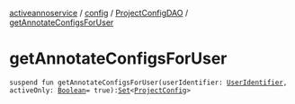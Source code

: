 [activeannoservice](../../index.md) / [config](../index.md) / [ProjectConfigDAO](index.md) / [getAnnotateConfigsForUser](./get-annotate-configs-for-user.md)

# getAnnotateConfigsForUser

`suspend fun getAnnotateConfigsForUser(userIdentifier: `[`UserIdentifier`](../-user-identifier.md)`, activeOnly: `[`Boolean`](https://kotlinlang.org/api/latest/jvm/stdlib/kotlin/-boolean/index.html)` = true): `[`Set`](https://kotlinlang.org/api/latest/jvm/stdlib/kotlin.collections/-set/index.html)`<`[`ProjectConfig`](../-project-config/index.md)`>`